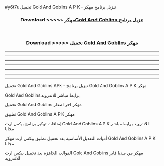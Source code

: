 #y6t7u تحميل Gold And Goblins  A P K - تنزيل برنامج مهكر



<div align="center">
<h3>Download >>>>> <a href="https://runaway1.web.app/?sq=Gold And Goblins ">مهكرGold And Goblins  تنزيل برنامج</a></h3><br>

<h3>Download >>>>> <a href="https://runaway1.web.app/?sq=Gold And Goblins ">تحميل Gold And Goblins  مهكر</a></h3>
</div>


----------------------------------------------------------

----------------------------------------------------------

----------------------------------------------------------

----------------------------------------------------------

----------------------------------------------------------

----------------------------------------------------------

----------------------------------------------------------

تحميل Gold And Goblins  APK - تنزيل برنامج Gold And Goblins  A P K مهكر

Gold And Goblins  برابط مباشر للاندرويد

تحميل Gold And Goblins  مهكر اخر اصدار

تطبيق Gold And Goblins  A P K مهكر

إضافات تهكير برنامج بيكس ارت Gold And Goblins  A P K للاندرويد برابط مباشر مجانا

أدوات التعديل الأساسية بعد تحميل تطبيق بيكس ارت مهكر Gold And Goblins  A P K مجانا

القوالب الجاهزة بعد تحميل بيكس ارت Gold And Goblins  مهكر من ميديا فاير للاندرويد


